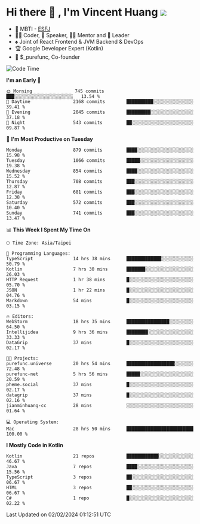 # Hi there 👋 , I'm Vincent Huang ![](https://komarev.com/ghpvc/?username=Jian-Min-Huang)
- 👀 MBTI - [ESFJ](https://www.16personalities.com/esfj-personality)
- 👨‍💻 Coder, 🎤 Speaker, 👨‍🏫 Mentor and 🚀 Leader
- ♠️ Joint of React Frontend & JVM Backend & DevOps
- 🏆 Google Developer Expert (Kotlin)
- 💼 $_purefunc, Co-founder

<!--START_SECTION:waka-->
![Code Time](http://img.shields.io/badge/Code%20Time-3%2C345%20hrs%2045%20mins-blue)

**I'm an Early 🐤** 

```text
🌞 Morning                745 commits         ███░░░░░░░░░░░░░░░░░░░░░░   13.54 % 
🌆 Daytime                2168 commits        ██████████░░░░░░░░░░░░░░░   39.41 % 
🌃 Evening                2045 commits        █████████░░░░░░░░░░░░░░░░   37.18 % 
🌙 Night                  543 commits         ██░░░░░░░░░░░░░░░░░░░░░░░   09.87 % 
```
📅 **I'm Most Productive on Tuesday** 

```text
Monday                   879 commits         ████░░░░░░░░░░░░░░░░░░░░░   15.98 % 
Tuesday                  1066 commits        █████░░░░░░░░░░░░░░░░░░░░   19.38 % 
Wednesday                854 commits         ████░░░░░░░░░░░░░░░░░░░░░   15.52 % 
Thursday                 708 commits         ███░░░░░░░░░░░░░░░░░░░░░░   12.87 % 
Friday                   681 commits         ███░░░░░░░░░░░░░░░░░░░░░░   12.38 % 
Saturday                 572 commits         ███░░░░░░░░░░░░░░░░░░░░░░   10.40 % 
Sunday                   741 commits         ███░░░░░░░░░░░░░░░░░░░░░░   13.47 % 
```


📊 **This Week I Spent My Time On** 

```text
🕑︎ Time Zone: Asia/Taipei

💬 Programming Languages: 
TypeScript               14 hrs 38 mins      █████████████░░░░░░░░░░░░   50.79 % 
Kotlin                   7 hrs 30 mins       ███████░░░░░░░░░░░░░░░░░░   26.03 % 
HTTP Request             1 hr 38 mins        █░░░░░░░░░░░░░░░░░░░░░░░░   05.70 % 
JSON                     1 hr 22 mins        █░░░░░░░░░░░░░░░░░░░░░░░░   04.76 % 
Markdown                 54 mins             █░░░░░░░░░░░░░░░░░░░░░░░░   03.15 % 

🔥 Editors: 
WebStorm                 18 hrs 35 mins      ████████████████░░░░░░░░░   64.50 % 
Intellijidea             9 hrs 36 mins       ████████░░░░░░░░░░░░░░░░░   33.33 % 
DataGrip                 37 mins             █░░░░░░░░░░░░░░░░░░░░░░░░   02.17 % 

🐱‍💻 Projects: 
purefunc.universe        20 hrs 54 mins      ██████████████████░░░░░░░   72.48 % 
purefunc-net             5 hrs 56 mins       █████░░░░░░░░░░░░░░░░░░░░   20.59 % 
pheme.social             37 mins             █░░░░░░░░░░░░░░░░░░░░░░░░   02.17 % 
datagrip                 37 mins             █░░░░░░░░░░░░░░░░░░░░░░░░   02.16 % 
jianminhuang-cc          28 mins             ░░░░░░░░░░░░░░░░░░░░░░░░░   01.64 % 

💻 Operating System: 
Mac                      28 hrs 50 mins      █████████████████████████   100.00 % 
```

**I Mostly Code in Kotlin** 

```text
Kotlin                   21 repos            ████████████░░░░░░░░░░░░░   46.67 % 
Java                     7 repos             ████░░░░░░░░░░░░░░░░░░░░░   15.56 % 
TypeScript               3 repos             ██░░░░░░░░░░░░░░░░░░░░░░░   06.67 % 
HTML                     3 repos             ██░░░░░░░░░░░░░░░░░░░░░░░   06.67 % 
C#                       1 repo              █░░░░░░░░░░░░░░░░░░░░░░░░   02.22 % 
```




 Last Updated on 02/02/2024 01:12:51 UTC
<!--END_SECTION:waka-->
